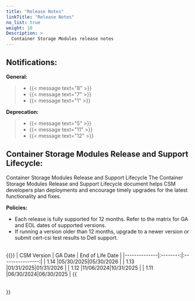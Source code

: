```yaml
---
title: "Release Notes"
linkTitle: "Release Notes"
no_list: true
weight: 10
Description: >
  Container Storage Modules release notes
---
```


## Notifications:

**General:**

> * <span><span/>{{< message text="8" >}}
> * <span><span/>{{< message text="7" >}}
> * <span><span/>{{< message text="1" >}}

**Deprecation:**

> * <span><span/>{{< message text="5" >}}
> * <span><span/>{{< message text="11" >}}
> * <span><span/>{{< message text="12" >}}

## Container Storage Modules Release and Support Lifecycle:

Container Storage Modules Release and Support Lifecycle
The Container Storage Modules Release and Support Lifecycle document helps CSM developers plan deployments and encourage timely upgrades for the latest functionality and fixes.

**Policies:**
- Each release is fully supported for 12 months. Refer to the matrix for GA and EOL dates of supported versions.
- If running a version older than 12 months, upgrade to a newer version or submit cert-csi test results to Dell support.

<br>
{{<table "table table-striped table-bordered table-sm">}}
| CSM Version  | GA Date  | End of Life Date |
|--------------|:--------:|:----------------:|
| 1.14         |05/30/2025|05/30/2026      |
| 1.13         |01/31/2025|01/31/2026        |
| 1.12         |11/06/2024|10/31/2025        |
| 1.11         |06/30/2024|06/30/2025        |
{{</table>}}
